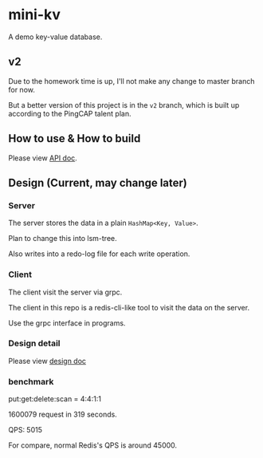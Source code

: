 # mini-kv

A demo key-value database.

## v2

Due to the homework time is up, I'll not make any change to master branch for now.

But a better version of this project is in the `v2` branch, which is built up according to the PingCAP talent plan.

## How to use & How to build

Please view [API doc](./doc/api.md).

## Design (Current, may change later)

### Server

The server stores the data in a plain `HashMap<Key, Value>`.

Plan to change this into lsm-tree.

Also writes into a redo-log file for each write operation.

### Client

The client visit the server via grpc.

The client in this repo is a redis-cli-like tool to visit the data on the server.

Use the grpc interface in programs.

### Design detail

Please view [design doc](./doc/design.md)

### benchmark

put:get:delete:scan = 4:4:1:1

1600079 request in 319 seconds.

QPS: 5015

For compare, normal Redis's QPS is around 45000.
